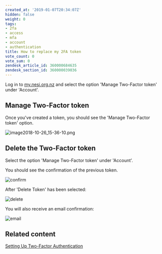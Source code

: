 ```yaml
---
created_at: '2019-01-07T20:34:07Z'
hidden: false
weight: 0
tags:
- 2fa
- access
- mfa
- account
- authentication
title: How to replace my 2FA token
vote_count: 0
vote_sum: 0
zendesk_article_id: 360000684635
zendesk_section_id: 360000039036
---
```


Log in to [my.nesi.org.nz](https://my.nesi.org.nz) and select the option
'Manage Two-Factor token' under 'Account'.

## Manage Two-Factor token

Once you've created a token, you should see the 'Manage Two-Factor
token' option.

![image2018-10-26\_15-36-10.png](../../assets/images/How_to_replace_my_2FA_token.png)

## Delete the Two-Factor token

Select the option 'Manage Two-Factor token' under 'Account'.

You should see the confirmation of the previous token.

![confirm](../../assets/images/How_to_replace_my_2FA_token_0.png)

After 'Delete Token' has been selected:

![delete](../../assets/images/How_to_replace_my_2FA_token_1.png)

You will also receive an email confirmation:

![email](../../assets/images/How_to_replace_my_2FA_token_2.png)

## Related content

[Setting Up Two-Factor
Authentication](../../Getting_Started/Accessing_the_HPCs/Setting_Up_Two_Factor_Authentication.md)